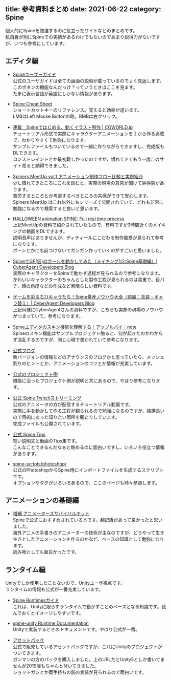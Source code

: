 title: 参考資料まとめ
date: 2021-06-22
category: Spine
---

個人的にSpineを勉強するのに役立ったサイトなどのまとめです。  
私自身が別にSpineでの実績があるわけでもないのであまり説得力がないですが、いつも参考にしています。

## エディタ編

* [Spineユーザーガイド](http://ja.esotericsoftware.com/spine-user-guide)  
  公式のユーザガイドは全ての画面の説明が載っているのでよく見返します。  
  このボタンの機能なんだっけ？っていうときはここを見ます。  
  たまに表示言語が英語にしかない情報があります。

* [Spine Cheat Sheet](http://ja.esotericsoftware.com/spine-cheat-sheet)  
  ショートカットキーのリファレンス。覚えると効率が違います。  
  LMBはLeft Mouse Buttonの略。RMBは右クリック。

* [連載　Spineではじめる、動くイラスト制作 | CGWORLD.jp](https://cgworld.jp/regular/201908-spine1.html)  
  チュートリアル形式で実際にキャラクターアニメーションを１から作る連載で、わかりやすくて勉強になります。  
  サンプルファイルもついているので一緒に作りながらできますし、完成版もDLできます。  
  コンストレイントとか最初難しかったのですが、慣れてきてもう一度このサイト見ると納得できました。

* [Spiners MeetUp vol.1 アニメーション制作フロー比較と実例紹介 ](https://www2.slideshare.net/G2Studios/spiners-meetup-vol1)  
  少し慣れてきたころにこれを読むと、実際の現場の意見が聞けて納得感があります。  
  苦労するところとか考慮するべきところの共感ができて安心します。  
  Spiners MeetUp はこれ以外にもシリーズで公開されていて、どれも非常に勉強になるので検索すると良いと思います。  

* [HALLOWEEN animation SPINE: Full real time process](https://www.artstation.com/marketplace/p/03Rl/halloween-animation-spine-full-real-time-process)  
  上記MeetUpの資料で紹介されていたもので、有料ですが3時間近くのメイキングの動画をDLできます。  
  説明音声はありませんが、ディティールにこだわる制作風景が見られて参考になります。  
  ボーンとかに名前つけないでガンガン作っていくのがすごいと思いました。

* [SpineでGF(仮)のガールを動かしてみた（メイキング1/2:Spine基礎編）| CyberAgent Developers Blog](https://developers.cyberagent.co.jp/blog/archives/16096/)  
  実際のキャラクターをSpineで動かす過程が見られるので参考になります。  
  かわいいキャラクターのちゃんとした製作工程が見られるのは貴重で、目パチ、顔の角度などの作成など素晴らしい資料です。  

* [ゲームを彩るちびキャラたち！Spine量産ノウハウ大全〈前編：衣装・キャラ替え〉| CyberAgent Developers Blog](https://developers.cyberagent.co.jp/blog/archives/26932/)    
  上記同様にCyberAgentさんの資料ですが、こちらも実際の現場のノウハウがつまっていて、参考になります。

* [Spineエディタのスキン機能を理解する｜アップルパイ｜note ](https://note.com/appai/n/nf4a225891c2a)  
  Spineのスキン機能はサンプルプロジェクト触ると、何が起きたのかわからず混乱するのですが、同じ心境で書かれていて参考になります。  
  
* [公式ブログ](http://ja.esotericsoftware.com/blog)  
  新バージョンの情報などのアナウンスのブログかと思っていたら、メッシュ割りのヒントとか、アニメーションのコツとか情報が充実しています。
  
* [公式のプロジェクト例](http://ja.esotericsoftware.com/spine-examples)  
  機能に沿ったプロジェクト例が説明と共にあるので、やはり参考になります。  

* [公式 Spine Twitchストリーミング](http://ja.esotericsoftware.com/spine-twitch)  
  公式のアニメータの方が配信するチュートリアル動画です。  
  実際に手を動かして作る工程が観られるので勉強になるのですが、結構長いので目的にあった知りたい箇所を観たりしています。  
  完成ファイルも公開されています。

* [公式 Spine Tips](http://ja.esotericsoftware.com/spine-tips)  
  短い説明文と動画のTips集です。  
  こんなことできるんだなぁと眺めるのに面白いですし、いろいろ役立つ情報があります。

* [spine-scripts/photoshop/](https://github.com/EsotericSoftware/spine-scripts/tree/master/photoshop)  
  公式のPhotoshopからSpine用にインポートファイルを生成するスクリプトです。  
  オプションやタグがいろいろあるので、ここのページも時々参照します。

## アニメーションの基礎編

* [増補 アニメーターズサバイバルキット](https://www.amazon.co.jp/dp/4766121961)  
  Spineで公式におすすめされている本です。翻訳版があって良かったと思いました。  
  海外アニメの手書きのアニメーターの技術が主なのですが、どうやって生き生きとしたアニメーションを作るのかなど、ベースの知識として勉強になります。  
  読み物としても面白かったです。


## ランタイム編
Unityでしか使用したことないので、Unityユーザ視点です。  
ランタイムの情報も公式が一番充実しています。

* [Spine Runtimesガイド](http://ja.esotericsoftware.com/spine-runtimes-guide)  
  これは、Unityに限らずランタイムで動かすことのベースとなる知識です。読んでおくとイメージしやすいです。
  
* [spine-unity Runtime Documentation](http://ja.esotericsoftware.com/spine-unity)  
  Unityで実装するときのドキュメントです。やはり公式が一番。

* [アセットパック](https://ja.esotericsoftware.com/spine-asset-packs)  
  公式で販売しているアセットパックですが、これにUnityのプロジェクトがついてきます。  
  ガンマンの方のパックを購入しました。上のURLだとUnity5としか書いてませんが2019版もちゃんと付いてきました。  
  ショットガンとか両手持ちの銃の実装が見られるので面白いです。  


